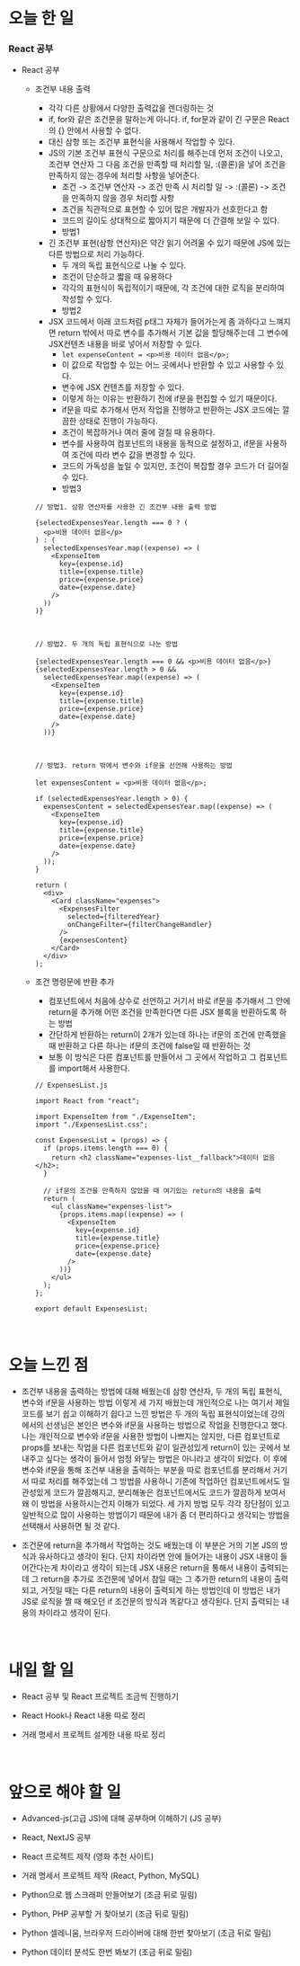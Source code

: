 # 오늘 한 일

### React 공부

- React 공부

  - 조건부 내용 출력

    - 각각 다른 상황에서 다양한 출력값을 렌더링하는 것
    - if, for와 같은 조건문을 말하는게 아니다. if, for문과 같이 긴 구문은 React의 {} 안에서 사용할 수 없다.
    - 대신 삼항 또는 조건부 표현식을 사용해서 작업할 수 있다.
    - JS의 기본 조건부 표현식 구문으로 처리를 해주는데 먼저 조건이 나오고, 조건부 연산자 그 다음 조건을 만족할 때 처리할 일, :(콜론)을 넣어 조건을 만족하지 않는 경우에 처리할 사항을 넣어준다.
      - 조건 -> 조건부 연산자 -> 조건 만족 시 처리할 일 -> :(콜론) -> 조건을 만족하지 않을 경우 처리할 사항
      - 조건을 직관적으로 표현할 수 있어 많은 개발자가 선호한다고 함
      - 코드의 길이도 상대적으로 짧아지기 때문에 더 간결해 보일 수 있다.
      - 방법1
    - 긴 조건부 표현(삼항 연산자)은 약간 읽기 어려울 수 있기 때문에 JS에 있는 다른 방법으로 처리 가능하다.
      - 두 개의 독립 표현식으로 나눌 수 있다.
      - 조건이 단순하고 짧을 때 유용하다
      - 각각의 표현식이 독립적이기 때문에, 각 조건에 대한 로직을 분리하여 작성할 수 있다.
      - 방법2
    - JSX 코드에서 아래 코드처럼 p태그 자체가 들어가는게 좀 과하다고 느껴지면 return 밖에서 따로 변수를 추가해서 기본 값을 할당해주는데 그 변수에 JSX컨텐츠 내용을 바로 넣어서 저장할 수 있다.
      - `let expenseContent = <p>비용 데이터 없음</p>;`
      - 이 값으로 작업할 수 있는 어느 곳에서나 반환할 수 있고 사용할 수 있다.
      - 변수에 JSX 컨텐츠를 저장할 수 있다.
      - 이렇게 하는 이유는 반환하기 전에 if문을 편집할 수 있기 때문이다.
      - if문을 따로 추가해서 먼저 작업을 진행하고 반환하는 JSX 코드에는 깔끔한 상태로 진행이 가능하다.
      - 조건이 복잡하거나 여러 줄에 걸칠 때 유용하다.
      - 변수를 사용하여 컴포넌트의 내용을 동적으로 설정하고, if문을 사용하여 조건에 따라 변수 값을 변경할 수 있다.
      - 코드의 가독성을 높일 수 있지만, 조건이 복잡할 경우 코드가 더 길어질 수 있다.
      - 방법3

    ```
    // 방법1. 삼항 연산자를 사용한 긴 조건부 내용 출력 방법

    {selectedExpensesYear.length === 0 ? (
      <p>비용 데이터 없음</p>
    ) : (
      selectedExpensesYear.map((expense) => (
        <ExpenseItem
          key={expense.id}
          title={expense.title}
          price={expense.price}
          date={expense.date}
        />
      ))
    )}



    // 방법2. 두 개의 독립 표현식으로 나눈 방법

    {selectedExpensesYear.length === 0 && <p>비용 데이터 없음</p>}
    {selectedExpensesYear.length > 0 &&
      selectedExpensesYear.map((expense) => (
        <ExpenseItem
          key={expense.id}
          title={expense.title}
          price={expense.price}
          date={expense.date}
        />
      ))}



    // 방법3. return 밖에서 변수와 if문을 선언해 사용하는 방법

    let expensesContent = <p>비용 데이터 없음</p>;

    if (selectedExpensesYear.length > 0) {
      expensesContent = selectedExpensesYear.map((expense) => (
        <ExpenseItem
          key={expense.id}
          title={expense.title}
          price={expense.price}
          date={expense.date}
        />
      ));
    }

    return (
      <div>
        <Card className="expenses">
          <ExpensesFilter
            selected={filteredYear}
            onChangeFilter={filterChangeHandler}
          />
          {expensesContent}
        </Card>
      </div>
    );
    ```

  - 조건 명령문에 반환 추가

    - 컴포넌트에서 처음에 상수로 선언하고 거기서 바로 if문을 추가해서 그 안에 return을 추가해 어떤 조건을 만족한다면 다른 JSX 블록을 반환하도록 하는 방법
    - 간단하게 반환하는 return이 2개가 있는데 하나는 if문의 조건에 만족했을 때 반환하고 다른 하나는 if문의 조건에 false일 때 반환하는 것
    - 보통 이 방식은 다른 컴포넌트를 만들어서 그 곳에서 작업하고 그 컴포넌트를 import해서 사용한다.

    ```
    // ExpensesList.js

    import React from "react";

    import ExpenseItem from "./ExpenseItem";
    import "./ExpensesList.css";

    const ExpensesList = (props) => {
      if (props.items.length === 0) {
        return <h2 className="expenses-list__fallback">데이터 없음</h2>;
      }

      // if문의 조건을 만족하지 않았을 때 여기있는 return의 내용을 출력
      return (
        <ul className="expenses-list">
          {props.items.map((expense) => (
            <ExpenseItem
              key={expense.id}
              title={expense.title}
              price={expense.price}
              date={expense.date}
            />
          ))}
        </ul>
      );
    };

    export default ExpensesList;
    ```

<br />

# 오늘 느낀 점

- 조건부 내용을 출력하는 방법에 대해 배웠는데 삼항 연산자, 두 개의 독립 표현식, 변수와 if문을 사용하는 방법 이렇게 세 가지 배웠는데 개인적으로 나는 여기서 제일 코드를 보기 쉽고 이해하기 쉽다고 느낀 방법은 두 개의 독립 표현식이었는데 강의에서의 선생님은 본인은 변수와 if문을 사용하는 방법으로 작업을 진행한다고 했다. 나는 개인적으로 변수와 if문을 사용한 방법이 나쁘지는 않지만, 다른 컴포넌트로 props를 보내는 작업을 다른 컴포넌트와 같이 일관성있게 return이 있는 곳에서 보내주고 싶다는 생각이 들어서 엄청 와닿는 방법은 아니라고 생각이 되었다. 이 후에 변수와 if문을 통해 조건부 내용을 출력하는 부분을 따로 컴포넌트를 분리해서 거기서 따로 처리를 해주었는데 그 방법을 사용하니 기존에 작업하던 컴포넌트에서도 일관성있게 코드가 깔끔해지고, 분리해놓은 컴포넌트에서도 코드가 깔끔하게 보여서 왜 이 방법을 사용하시는건지 이해가 되었다. 세 가지 방법 모두 각각 장단점이 있고 일반적으로 많이 사용하는 방법이기 때문에 내가 좀 더 편리하다고 생각되는 방법을 선택해서 사용하면 될 것 같다.

- 조건문에 return을 추가해서 작업하는 것도 배웠는데 이 부분은 거의 기본 JS의 방식과 유사하다고 생각이 된다. 단지 차이라면 안에 들어가는 내용이 JSX 내용이 들어간다는게 차이라고 생각이 되는데 JSX 내용은 return을 통해서 내용이 출력되는데 그 return을 추가로 조건문에 넣어서 참일 때는 그 추가한 return의 내용이 출력되고, 거짓일 때는 다른 return의 내용이 출력되게 하는 방법인데 이 방법은 내가 JS로 로직을 짤 때 해오던 if 조건문의 방식과 똑같다고 생각된다. 단지 출력되는 내용의 차이라고 생각이 된다.

<br />

# 내일 할 일

- React 공부 및 React 프로젝트 조금씩 진행하기

- React Hook나 React 내용 따로 정리

- 거래 명세서 프로젝트 설계한 내용 따로 정리

<br />

# 앞으로 해야 할 일

- Advanced-js(고급 JS)에 대해 공부하며 이해하기 (JS 공부)

- React, NextJS 공부

- React 프로젝트 제작 (영화 추천 사이트)

- 거래 명세서 프로젝트 제작 (React, Python, MySQL)

- Python으로 웹 스크래퍼 만들어보기 (조금 뒤로 밀림)

- Python, PHP 공부할 거 찾아보기 (조금 뒤로 밀림)

- Python 셀레니움, 브라우저 드라이버에 대해 한번 찾아보기 (조금 뒤로 밀림)

- Python 데이터 분석도 한번 봐보기 (조금 뒤로 밀림)
